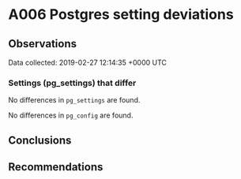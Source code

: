 # A006 Postgres setting deviations #

## Observations ##
Data collected: 2019-02-27 12:14:35 +0000 UTC  

### Settings (pg_settings) that differ ###

No differences in `pg_settings` are found.


No differences in `pg_config` are found.



## Conclusions ##


## Recommendations ##


